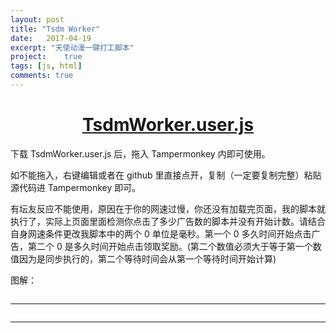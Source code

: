 ```yaml
---
layout: post
title: "Tsdm Worker"
date:   2017-04-19
excerpt: "天使动漫一键打工脚本"
project:    true
tags: [js, html]
comments: true
---
```


<h1><center><a href="https://github.com/AurevoirXavier/TsdmWorker">TsdmWorker.user.js</a></center></h1>

下载 TsdmWorker.user.js 后，拖入 Tampermonkey 内即可使用。

如不能拖入，右键编辑或者在 github 里直接点开，复制（一定要复制完整）粘贴源代码进 Tampermonkey 即可。

有坛友反应不能使用，原因在于你的网速过慢，你还没有加载完页面，我的脚本就执行了，实际上页面里面检测你点击了多少广告数的脚本并没有开始计数。请结合自身网速条件更改我脚本中的两个 0 单位是毫秒。第一个 0 多久时间开始点击广告，第二个 0 是多久时间开始点击领取奖励。(第二个数值必须大于等于第一个数值因为是同步执行的，第二个等待时间会从第一个等待时间开始计算)

图解：

<div align="center"><img alt="" src="http://i.imgur.com/k1bqetR.gif"/></div>

---

<div align="center"><img alt="" src="http://i.imgur.com/4t9YDMR.gif"/></div>

---

<div align="center"><img alt="" src="http://i.imgur.com/xGQH1Pk.gif"/></div>